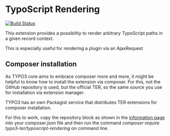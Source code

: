 TypoScript Rendering
====================
[![Build Status](https://travis-ci.org/helhum/typoscript_rendering.svg?branch=master)](https://travis-ci.org/helhum/typoscript_rendering)

This extension provides a possibiltiy to render arbitrary TypoScript paths in
a given record context.

This is especially useful for rendering a plugin via an AjaxRequest

Composer installation
---------------------

As TYPO3 core aims to embrace composer more and more, it might be helpful to
know how to install the extension via composer. For this, not the GitHub
repository is used, but the official TER, so the same source you use for
installation via extension manager.

TYPO3 has an own Packagist service that distributes TER extensions for composer
installation.

For this to work, copy the repository block as shown in the
[information page](https://composer.typo3.org/satis.html#!/typoscript-rendering)
into your composer.json file and then run the command
_composer require typo3-ter/typoscript-rendering_ on command line.
